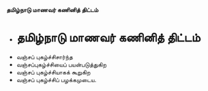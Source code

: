 **தமிழ்நாடு மாணவர் கணினித் திட்டம்**
- # தமிழ்நாடு மாணவர் கணினித் திட்டம்
- வஞ்சப் புகழ்ச்சிசார்ந்த
- வஞ்சப்புகழ்ச்சியைப் பயன்படுத்துகிற
- வஞ்சப் புகழ்ச்சியாகக் கூறுகிற
- வஞ்சப் புகழ்ச்சிப் பழக்கமுடைய.

